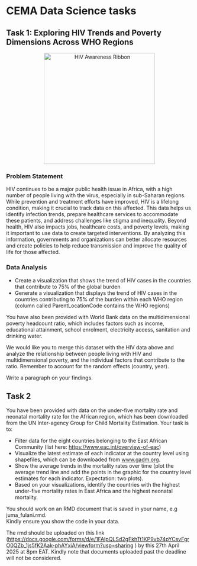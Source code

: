 # CEMA Data Science tasks
## Task 1: Exploring HIV Trends and Poverty Dimensions Across WHO Regions

<p align="center">
  <img src="https://github.com/user-attachments/assets/23735a41-50f6-485e-87aa-51e7687e3a40" alt="HIV Awareness Ribbon" width="300" height="300">
</p>

### Problem Statement
HIV continues to be a major public health issue in Africa, with a high number of people living with the virus, especially in sub-Saharan regions. While prevention and treatment efforts have improved, HIV is a lifelong condition, making it crucial to track data on this affected. This data helps us identify infection trends, prepare healthcare services to accommodate these patients, and address challenges like stigma and inequality.  Beyond health, HIV also impacts jobs, healthcare costs, and poverty levels, making it important to use data to create targeted interventions. By analyzing this information, governments and organizations can better allocate resources and create policies to help reduce transmission and improve the quality of life for those affected. </br>

### Data Analysis
-	Create a visualization that shows the trend of HIV cases in the countries that contribute to 75% of the global burden </br>
-	Generate a visualization that displays the trend of HIV cases in the countries contributing to 75% of the burden within each WHO region (column called ParentLocationCode contains the WHO regions) </br>

You have also been provided with World Bank data on the multidimensional poverty headcount ratio, which includes factors such as income, educational attainment, school enrolment, electricity access, sanitation and drinking water. </br>

We would like you to merge this dataset with the HIV data above and analyze the relationship between people living with HIV and multidimensional poverty, and the individual factors that contribute to the ratio. Remember to account for the random effects (country, year).

Write a paragraph on your findings.

## Task 2
You have been provided with data on the under-five mortality rate and neonatal mortality rate for the African region, which has been downloaded from the UN Inter-agency Group for Child Mortality Estimation. Your task is to: </br>
-	Filter data for the eight countries belonging to the East African Community (list here: https://www.eac.int/overview-of-eac) </br>
-	Visualize the latest estimate of each indicator at the country level using shapefiles, which can be downloaded from www.gadm.org. </br>
-	Show the average trends in the mortality rates over time (plot the average trend line and add the points in the graphic for the country level estimates for each indicator. Expectation: two plots). </br>
-	Based on your visualizations, identify the countries with the highest under-five mortality rates in East Africa and the highest neonatal mortality. </br>

You should work on an RMD document that is saved in your name, e.g juma_fulani.rmd. </br>
Kindly ensure you show the code in your data. </br>

The rmd should be uploaded on this link (https://docs.google.com/forms/d/e/1FAIpQLSd2gFkhTt1KP9vb74pYCsvFgrO0QZb_1js5fK2Aak-phAYxiA/viewform?usp=sharing ) by this 27th April 2025 at 8pm EAT. Kindly note that documents uploaded past the deadline will not be considered.




